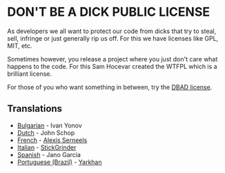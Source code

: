 # DON'T BE A DICK PUBLIC LICENSE

As developers we all want to protect our code from dicks that try to steal, sell, infringe or just generally rip us off. For this we have licenses like GPL, MIT, etc.

Sometimes however, you release a project where you just don't care what happens to the code. For this Sam Hocevar created the WTFPL which is a brilliant license.

For those of you who want something in between, try the [DBAD license][en].

## Translations

* [Bulgarian][bg] - Ivan Yonov
* [Dutch][nl] - John Schop
* [French][fr] - [Alexis Serneels](https://twitter.com/alexisserneels)
* [Italian][it] - [StickGrinder](https://twitter.com/StickGrinder)
* [Spanish][es] - Jano Garcia
* [Portuguese (Brazil)][pt-br] - [Yarkhan](https://github.com/Yarkhan)

[en]: https://github.com/philsturgeon/dbad/blob/master/LICENSE-en.md
[es]: https://github.com/philsturgeon/dbad/blob/master/LICENSE-es.md
[bg]: https://github.com/philsturgeon/dbad/blob/master/LICENSE-bg
[nl]: https://github.com/philsturgeon/dbad/blob/master/LICENSE-nl
[fr]: https://github.com/philsturgeon/dbad/blob/master/LICENSE-fr
[it]: https://github.com/philsturgeon/dbad/blob/master/LICENSE-it
[pt-br]: https://github.com/philsturgeon/dbad/blob/master/LICENSE-pt-br.md
